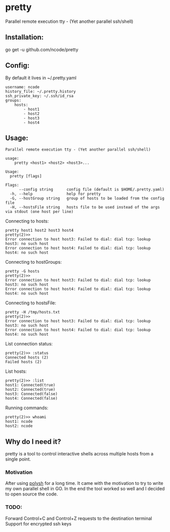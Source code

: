 # pretty
Parallel remote execution tty - (Yet another parallel ssh/shell)

## Installation:
go get -u github.com/ncode/pretty

## Config:
By default it lives in ~/.pretty.yaml

```
username: ncode
history_file: ~/.pretty.history
ssh_private_key: ~/.ssh/id_rsa
groups:
    hosts:
        - host1
        - host2
        - host3
        - host4
```

## Usage:
```
Parallel remote execution tty - (Yet another parallel ssh/shell)

usage:
	pretty <host1> <host2> <host3>...

Usage:
  pretty [flags]

Flags:
      --config string      config file (default is $HOME/.pretty.yaml)
  -h, --help               help for pretty
  -G, --hostGroup string   group of hosts to be loaded from the config file
  -H, --hostsFile string   hosts file to be used instead of the args via stdout (one host per line)
```

Connecting to hosts:
```
pretty host1 host2 host3 host4
pretty(2)>>
Error connection to host host3: Failed to dial: dial tcp: lookup host3: no such host
Error connection to host host4: Failed to dial: dial tcp: lookup host4: no such host
```

Connecting to hostGroups:
```
pretty -G hosts
pretty(2)>>
Error connection to host host3: Failed to dial: dial tcp: lookup host3: no such host
Error connection to host host4: Failed to dial: dial tcp: lookup host4: no such host
```

Connecting to hostsFile:
```
pretty -H /tmp/hosts.txt
pretty(2)>>
Error connection to host host3: Failed to dial: dial tcp: lookup host3: no such host
Error connection to host host4: Failed to dial: dial tcp: lookup host4: no such host
```

List connection status:
```
pretty(2)>> :status
Connected hosts (2)
Failed hosts (2)
```

List hosts:
```
pretty(2)>> :list
host1: Connected(true)
host2: Connected(true)
host3: Connected(false)
host4: Connected(false)
```

Running commands:
```
pretty(2)>> whoami
host1: ncode
host2: ncode
```

## Why do I need it?
pretty is a tool to control interactive shells across multiple hosts from
a single point.

### Motivation
After using [polysh](http://guichaz.free.fr/polysh) for a long time. It came with
the motivation to try to write my own parallel shell in GO. In the end the tool worked 
so well and I decided to open source the code.

### TODO:
Forward Control+C and Control+Z requests to the destination terminal
Support for encrypted ssh keys
